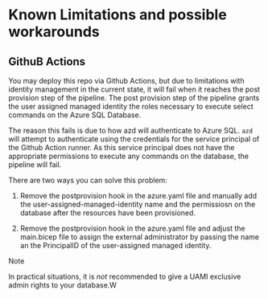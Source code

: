 # Known Limitations and possible workarounds

## GithuB Actions

You may deploy this repo via Github Actions, but due to limitations with identity management in the current state, it will fail when it reaches the post provision step of the pipeline. The post provision step of the pipeline grants the user assigned managed identity the roles necessary to execute select commands on the Azure SQL Database.

The reason this fails is due to how azd will authenticate to Azure SQL. `azd` will attempt to authenticate using the credentials for the service principal of the Github Action runner. As this service principal does not have the appropriate permissions to execute any commands on the database, the pipeline will fail.

There are two ways you can solve this problem:

1) Remove the postprovision hook in the azure.yaml file and manually add the user-assigned-managed-identity name and the permissiosn on the database after the resources have been provisioned.

2) Remove the postprovision hook in the azure.yaml file and adjust the main.bicep file to assign the external administrator by passing the name an the PrincipalID of the user-assigned managed identity.

> [!NOTE]
> In practical situations, it is *not* recommended to give a UAMI exclusive admin rights to your database.W
